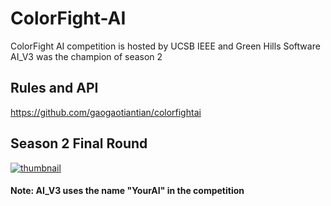 # ColorFight-AI
ColorFight AI competition is hosted by UCSB IEEE and Green Hills Software    
AI_V3 was the champion of season 2  
## Rules and API
https://github.com/gaogaotiantian/colorfightai  
## Season 2 Final Round
[![thumbnail](https://img.youtube.com/vi/tg33gHr3Ygc/0.jpg)](https://www.youtube.com/watch?v=tg33gHr3Ygc "Colorfight! Season 2 Final Round")  
#### Note: AI_V3 uses the name "YourAI" in the competition  
